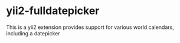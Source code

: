 # yii2-fulldatepicker
This is a yii2 extension provides support for various world calendars, including a datepicker
